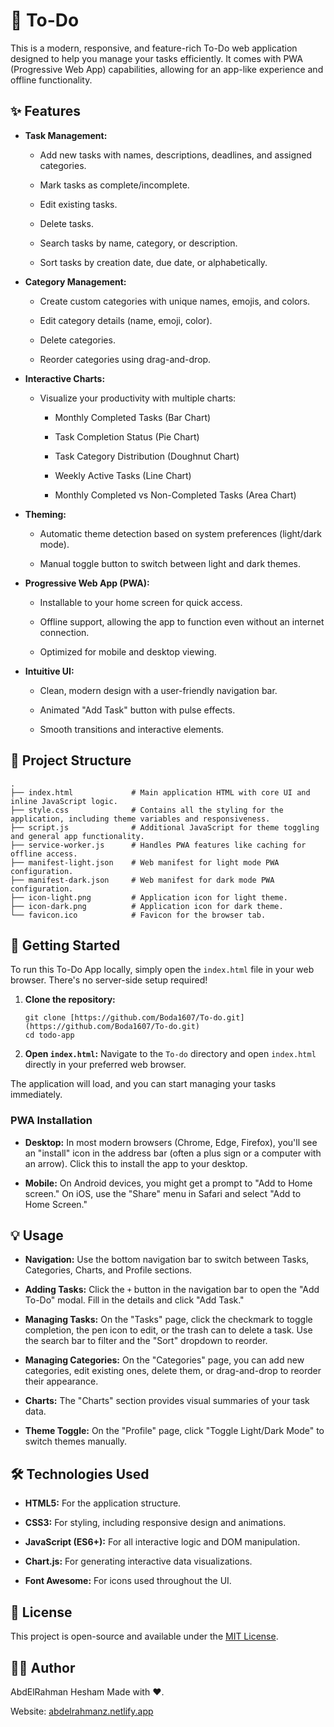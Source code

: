 # 📝 To-Do 

This is a modern, responsive, and feature-rich To-Do web application designed to help you manage your tasks efficiently. It comes with PWA (Progressive Web App) capabilities, allowing for an app-like experience and offline functionality.

## ✨ Features

* **Task Management:**

    * Add new tasks with names, descriptions, deadlines, and assigned categories.

    * Mark tasks as complete/incomplete.

    * Edit existing tasks.

    * Delete tasks.

    * Search tasks by name, category, or description.

    * Sort tasks by creation date, due date, or alphabetically.

* **Category Management:**

    * Create custom categories with unique names, emojis, and colors.

    * Edit category details (name, emoji, color).

    * Delete categories.

    * Reorder categories using drag-and-drop.

* **Interactive Charts:**

    * Visualize your productivity with multiple charts:

        * Monthly Completed Tasks (Bar Chart)

        * Task Completion Status (Pie Chart)

        * Task Category Distribution (Doughnut Chart)

        * Weekly Active Tasks (Line Chart)

        * Monthly Completed vs Non-Completed Tasks (Area Chart)

* **Theming:**

    * Automatic theme detection based on system preferences (light/dark mode).

    * Manual toggle button to switch between light and dark themes.

* **Progressive Web App (PWA):**

    * Installable to your home screen for quick access.

    * Offline support, allowing the app to function even without an internet connection.

    * Optimized for mobile and desktop viewing.

* **Intuitive UI:**

    * Clean, modern design with a user-friendly navigation bar.

    * Animated "Add Task" button with pulse effects.

    * Smooth transitions and interactive elements.

## 📁 Project Structure

```
.
├── index.html             # Main application HTML with core UI and inline JavaScript logic.
├── style.css              # Contains all the styling for the application, including theme variables and responsiveness.
├── script.js              # Additional JavaScript for theme toggling and general app functionality.
├── service-worker.js      # Handles PWA features like caching for offline access.
├── manifest-light.json    # Web manifest for light mode PWA configuration.
├── manifest-dark.json     # Web manifest for dark mode PWA configuration.
├── icon-light.png         # Application icon for light theme.
├── icon-dark.png          # Application icon for dark theme.
└── favicon.ico            # Favicon for the browser tab.
```

## 🚀 Getting Started

To run this To-Do App locally, simply open the `index.html` file in your web browser. There's no server-side setup required!

1.  **Clone the repository:**

    ```
    git clone [https://github.com/Boda1607/To-do.git](https://github.com/Boda1607/To-do.git)
    cd todo-app

    ```

2.  **Open `index.html`:**
    Navigate to the `To-do` directory and open `index.html` directly in your preferred web browser.

The application will load, and you can start managing your tasks immediately.

### PWA Installation

* **Desktop:** In most modern browsers (Chrome, Edge, Firefox), you'll see an "install" icon in the address bar (often a plus sign or a computer with an arrow). Click this to install the app to your desktop.

* **Mobile:** On Android devices, you might get a prompt to "Add to Home screen." On iOS, use the "Share" menu in Safari and select "Add to Home Screen."

## 💡 Usage

* **Navigation:** Use the bottom navigation bar to switch between Tasks, Categories, Charts, and Profile sections.

* **Adding Tasks:** Click the `+` button in the navigation bar to open the "Add To-Do" modal. Fill in the details and click "Add Task."

* **Managing Tasks:** On the "Tasks" page, click the checkmark to toggle completion, the pen icon to edit, or the trash can to delete a task. Use the search bar to filter and the "Sort" dropdown to reorder.

* **Managing Categories:** On the "Categories" page, you can add new categories, edit existing ones, delete them, or drag-and-drop to reorder their appearance.

* **Charts:** The "Charts" section provides visual summaries of your task data.

* **Theme Toggle:** On the "Profile" page, click "Toggle Light/Dark Mode" to switch themes manually.

## 🛠️ Technologies Used

* **HTML5:** For the application structure.

* **CSS3:** For styling, including responsive design and animations.

* **JavaScript (ES6+):** For all interactive logic and DOM manipulation.

* **Chart.js:** For generating interactive data visualizations.

* **Font Awesome:** For icons used throughout the UI.

## 📄 License

This project is open-source and available under the [MIT License](LICENSE).


## 🙋‍♂️ Author

AbdElRahman Hesham
Made with ❤️.

Website: [abdelrahmanz.netlify.app](https://abdelrahmanz.netlify.app)

